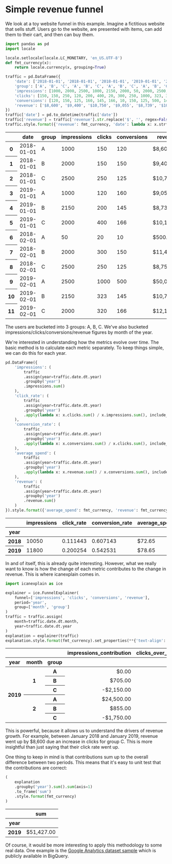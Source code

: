# Simple revenue funnel

We look at a toy website funnel in this example. Imagine a fictitious website that sells stuff. Users go to the website, are presented with items, can add them to their cart, and then can buy them.


```python
import pandas as pd
import locale

locale.setlocale(locale.LC_MONETARY, 'en_US.UTF-8')
def fmt_currency(x):
    return locale.currency(x, grouping=True)

traffic = pd.DataFrame({
    'date': ['2018-01-01', '2018-01-01', '2018-01-01', '2019-01-01', '2019-01-01', '2019-01-01', '2018-02-01', '2018-02-01', '2018-02-01', '2019-02-01', '2019-02-01', '2019-02-01'],
    'group': ['A', 'B', 'C', 'A', 'B', 'C', 'A', 'B', 'C', 'A', 'B', 'C'],
    'impressions': [1000, 2000, 2500, 1000, 2150, 2000, 50, 2000, 2500, 2500, 2150, 2000],
    'clicks': [150, 150, 250, 120, 200, 400, 20, 300, 250, 1000, 323, 320],
    'conversions': [120, 150, 125, 160, 145, 166, 10, 150, 125, 500, 145, 166],
    'revenue': ['$8,600', '$9,400', '$10,750', '$9,055', '$8,739', '$10,147', '$500', '$11,400', '$8,750', '$50,000', '$10,739', '$12,147'],
})
traffic['date'] = pd.to_datetime(traffic['date'])
traffic['revenue'] = traffic['revenue'].str.replace('$', '', regex=False).str.replace(',', '', regex=False).astype(float)
traffic.style.format({'revenue': fmt_currency, 'date': lambda x: x.strftime('%Y-%m-%d')}, na_rep='N/A')
```




<style type="text/css">
</style>
<table id="T_aea2c">
  <thead>
    <tr>
      <th class="blank level0" >&nbsp;</th>
      <th id="T_aea2c_level0_col0" class="col_heading level0 col0" >date</th>
      <th id="T_aea2c_level0_col1" class="col_heading level0 col1" >group</th>
      <th id="T_aea2c_level0_col2" class="col_heading level0 col2" >impressions</th>
      <th id="T_aea2c_level0_col3" class="col_heading level0 col3" >clicks</th>
      <th id="T_aea2c_level0_col4" class="col_heading level0 col4" >conversions</th>
      <th id="T_aea2c_level0_col5" class="col_heading level0 col5" >revenue</th>
    </tr>
  </thead>
  <tbody>
    <tr>
      <th id="T_aea2c_level0_row0" class="row_heading level0 row0" >0</th>
      <td id="T_aea2c_row0_col0" class="data row0 col0" >2018-01-01</td>
      <td id="T_aea2c_row0_col1" class="data row0 col1" >A</td>
      <td id="T_aea2c_row0_col2" class="data row0 col2" >1000</td>
      <td id="T_aea2c_row0_col3" class="data row0 col3" >150</td>
      <td id="T_aea2c_row0_col4" class="data row0 col4" >120</td>
      <td id="T_aea2c_row0_col5" class="data row0 col5" >$8,600.00</td>
    </tr>
    <tr>
      <th id="T_aea2c_level0_row1" class="row_heading level0 row1" >1</th>
      <td id="T_aea2c_row1_col0" class="data row1 col0" >2018-01-01</td>
      <td id="T_aea2c_row1_col1" class="data row1 col1" >B</td>
      <td id="T_aea2c_row1_col2" class="data row1 col2" >2000</td>
      <td id="T_aea2c_row1_col3" class="data row1 col3" >150</td>
      <td id="T_aea2c_row1_col4" class="data row1 col4" >150</td>
      <td id="T_aea2c_row1_col5" class="data row1 col5" >$9,400.00</td>
    </tr>
    <tr>
      <th id="T_aea2c_level0_row2" class="row_heading level0 row2" >2</th>
      <td id="T_aea2c_row2_col0" class="data row2 col0" >2018-01-01</td>
      <td id="T_aea2c_row2_col1" class="data row2 col1" >C</td>
      <td id="T_aea2c_row2_col2" class="data row2 col2" >2500</td>
      <td id="T_aea2c_row2_col3" class="data row2 col3" >250</td>
      <td id="T_aea2c_row2_col4" class="data row2 col4" >125</td>
      <td id="T_aea2c_row2_col5" class="data row2 col5" >$10,750.00</td>
    </tr>
    <tr>
      <th id="T_aea2c_level0_row3" class="row_heading level0 row3" >3</th>
      <td id="T_aea2c_row3_col0" class="data row3 col0" >2019-01-01</td>
      <td id="T_aea2c_row3_col1" class="data row3 col1" >A</td>
      <td id="T_aea2c_row3_col2" class="data row3 col2" >1000</td>
      <td id="T_aea2c_row3_col3" class="data row3 col3" >120</td>
      <td id="T_aea2c_row3_col4" class="data row3 col4" >160</td>
      <td id="T_aea2c_row3_col5" class="data row3 col5" >$9,055.00</td>
    </tr>
    <tr>
      <th id="T_aea2c_level0_row4" class="row_heading level0 row4" >4</th>
      <td id="T_aea2c_row4_col0" class="data row4 col0" >2019-01-01</td>
      <td id="T_aea2c_row4_col1" class="data row4 col1" >B</td>
      <td id="T_aea2c_row4_col2" class="data row4 col2" >2150</td>
      <td id="T_aea2c_row4_col3" class="data row4 col3" >200</td>
      <td id="T_aea2c_row4_col4" class="data row4 col4" >145</td>
      <td id="T_aea2c_row4_col5" class="data row4 col5" >$8,739.00</td>
    </tr>
    <tr>
      <th id="T_aea2c_level0_row5" class="row_heading level0 row5" >5</th>
      <td id="T_aea2c_row5_col0" class="data row5 col0" >2019-01-01</td>
      <td id="T_aea2c_row5_col1" class="data row5 col1" >C</td>
      <td id="T_aea2c_row5_col2" class="data row5 col2" >2000</td>
      <td id="T_aea2c_row5_col3" class="data row5 col3" >400</td>
      <td id="T_aea2c_row5_col4" class="data row5 col4" >166</td>
      <td id="T_aea2c_row5_col5" class="data row5 col5" >$10,147.00</td>
    </tr>
    <tr>
      <th id="T_aea2c_level0_row6" class="row_heading level0 row6" >6</th>
      <td id="T_aea2c_row6_col0" class="data row6 col0" >2018-02-01</td>
      <td id="T_aea2c_row6_col1" class="data row6 col1" >A</td>
      <td id="T_aea2c_row6_col2" class="data row6 col2" >50</td>
      <td id="T_aea2c_row6_col3" class="data row6 col3" >20</td>
      <td id="T_aea2c_row6_col4" class="data row6 col4" >10</td>
      <td id="T_aea2c_row6_col5" class="data row6 col5" >$500.00</td>
    </tr>
    <tr>
      <th id="T_aea2c_level0_row7" class="row_heading level0 row7" >7</th>
      <td id="T_aea2c_row7_col0" class="data row7 col0" >2018-02-01</td>
      <td id="T_aea2c_row7_col1" class="data row7 col1" >B</td>
      <td id="T_aea2c_row7_col2" class="data row7 col2" >2000</td>
      <td id="T_aea2c_row7_col3" class="data row7 col3" >300</td>
      <td id="T_aea2c_row7_col4" class="data row7 col4" >150</td>
      <td id="T_aea2c_row7_col5" class="data row7 col5" >$11,400.00</td>
    </tr>
    <tr>
      <th id="T_aea2c_level0_row8" class="row_heading level0 row8" >8</th>
      <td id="T_aea2c_row8_col0" class="data row8 col0" >2018-02-01</td>
      <td id="T_aea2c_row8_col1" class="data row8 col1" >C</td>
      <td id="T_aea2c_row8_col2" class="data row8 col2" >2500</td>
      <td id="T_aea2c_row8_col3" class="data row8 col3" >250</td>
      <td id="T_aea2c_row8_col4" class="data row8 col4" >125</td>
      <td id="T_aea2c_row8_col5" class="data row8 col5" >$8,750.00</td>
    </tr>
    <tr>
      <th id="T_aea2c_level0_row9" class="row_heading level0 row9" >9</th>
      <td id="T_aea2c_row9_col0" class="data row9 col0" >2019-02-01</td>
      <td id="T_aea2c_row9_col1" class="data row9 col1" >A</td>
      <td id="T_aea2c_row9_col2" class="data row9 col2" >2500</td>
      <td id="T_aea2c_row9_col3" class="data row9 col3" >1000</td>
      <td id="T_aea2c_row9_col4" class="data row9 col4" >500</td>
      <td id="T_aea2c_row9_col5" class="data row9 col5" >$50,000.00</td>
    </tr>
    <tr>
      <th id="T_aea2c_level0_row10" class="row_heading level0 row10" >10</th>
      <td id="T_aea2c_row10_col0" class="data row10 col0" >2019-02-01</td>
      <td id="T_aea2c_row10_col1" class="data row10 col1" >B</td>
      <td id="T_aea2c_row10_col2" class="data row10 col2" >2150</td>
      <td id="T_aea2c_row10_col3" class="data row10 col3" >323</td>
      <td id="T_aea2c_row10_col4" class="data row10 col4" >145</td>
      <td id="T_aea2c_row10_col5" class="data row10 col5" >$10,739.00</td>
    </tr>
    <tr>
      <th id="T_aea2c_level0_row11" class="row_heading level0 row11" >11</th>
      <td id="T_aea2c_row11_col0" class="data row11 col0" >2019-02-01</td>
      <td id="T_aea2c_row11_col1" class="data row11 col1" >C</td>
      <td id="T_aea2c_row11_col2" class="data row11 col2" >2000</td>
      <td id="T_aea2c_row11_col3" class="data row11 col3" >320</td>
      <td id="T_aea2c_row11_col4" class="data row11 col4" >166</td>
      <td id="T_aea2c_row11_col5" class="data row11 col5" >$12,147.00</td>
    </tr>
  </tbody>
</table>




The users are bucketed into 3 groups: A, B, C. We've also bucketed impressions/clicks/conversions/revenue figures by month of the year.

We're interested in understanding how the metrics evolve over time. The basic method is to calculate each metric separately. To keep things simple, we can do this for each year.


```python
pd.DataFrame({
    'impressions': (
        traffic
        .assign(year=traffic.date.dt.year)
        .groupby('year')
        .impressions.sum()
    ),
    'click_rate': (
        traffic
        .assign(year=traffic.date.dt.year)
        .groupby('year')
        .apply(lambda x: x.clicks.sum() / x.impressions.sum(), include_groups=False)
    ),
    'conversion_rate': (
        traffic
        .assign(year=traffic.date.dt.year)
        .groupby('year')
        .apply(lambda x: x.conversions.sum() / x.clicks.sum(), include_groups=False)
    ),
    'average_spend': (
        traffic
        .assign(year=traffic.date.dt.year)
        .groupby('year')
        .apply(lambda x: x.revenue.sum() / x.conversions.sum(), include_groups=False)
    ),
    'revenue': (
        traffic
        .assign(year=traffic.date.dt.year)
        .groupby('year')
        .revenue.sum()
    )
}).style.format({'average_spend': fmt_currency, 'revenue': fmt_currency}, na_rep='')
```




<style type="text/css">
</style>
<table id="T_e28e2">
  <thead>
    <tr>
      <th class="blank level0" >&nbsp;</th>
      <th id="T_e28e2_level0_col0" class="col_heading level0 col0" >impressions</th>
      <th id="T_e28e2_level0_col1" class="col_heading level0 col1" >click_rate</th>
      <th id="T_e28e2_level0_col2" class="col_heading level0 col2" >conversion_rate</th>
      <th id="T_e28e2_level0_col3" class="col_heading level0 col3" >average_spend</th>
      <th id="T_e28e2_level0_col4" class="col_heading level0 col4" >revenue</th>
    </tr>
    <tr>
      <th class="index_name level0" >year</th>
      <th class="blank col0" >&nbsp;</th>
      <th class="blank col1" >&nbsp;</th>
      <th class="blank col2" >&nbsp;</th>
      <th class="blank col3" >&nbsp;</th>
      <th class="blank col4" >&nbsp;</th>
    </tr>
  </thead>
  <tbody>
    <tr>
      <th id="T_e28e2_level0_row0" class="row_heading level0 row0" >2018</th>
      <td id="T_e28e2_row0_col0" class="data row0 col0" >10050</td>
      <td id="T_e28e2_row0_col1" class="data row0 col1" >0.111443</td>
      <td id="T_e28e2_row0_col2" class="data row0 col2" >0.607143</td>
      <td id="T_e28e2_row0_col3" class="data row0 col3" >$72.65</td>
      <td id="T_e28e2_row0_col4" class="data row0 col4" >$49,400.00</td>
    </tr>
    <tr>
      <th id="T_e28e2_level0_row1" class="row_heading level0 row1" >2019</th>
      <td id="T_e28e2_row1_col0" class="data row1 col0" >11800</td>
      <td id="T_e28e2_row1_col1" class="data row1 col1" >0.200254</td>
      <td id="T_e28e2_row1_col2" class="data row1 col2" >0.542531</td>
      <td id="T_e28e2_row1_col3" class="data row1 col3" >$78.65</td>
      <td id="T_e28e2_row1_col4" class="data row1 col4" >$100,827.00</td>
    </tr>
  </tbody>
</table>




In and of itself, this is already quite interesting. However, what we really want to know is how the change of each metric contributes to the change in revenue. This is where icanexplain comes in.


```python
import icanexplain as ice

explainer = ice.FunnelExplainer(
    funnel=['impressions', 'clicks', 'conversions', 'revenue'],
    period='year',
    group=['month', 'group']
)
traffic = traffic.assign(
    month=traffic.date.dt.month,
    year=traffic.date.dt.year
)
explanation = explainer(traffic)
explanation.style.format(fmt_currency).set_properties(**{'text-align': 'right'})
```




<style type="text/css">
#T_7c395_row0_col0, #T_7c395_row0_col1, #T_7c395_row0_col2, #T_7c395_row0_col3, #T_7c395_row1_col0, #T_7c395_row1_col1, #T_7c395_row1_col2, #T_7c395_row1_col3, #T_7c395_row2_col0, #T_7c395_row2_col1, #T_7c395_row2_col2, #T_7c395_row2_col3, #T_7c395_row3_col0, #T_7c395_row3_col1, #T_7c395_row3_col2, #T_7c395_row3_col3, #T_7c395_row4_col0, #T_7c395_row4_col1, #T_7c395_row4_col2, #T_7c395_row4_col3, #T_7c395_row5_col0, #T_7c395_row5_col1, #T_7c395_row5_col2, #T_7c395_row5_col3 {
  text-align: right;
}
</style>
<table id="T_7c395">
  <thead>
    <tr>
      <th class="blank" >&nbsp;</th>
      <th class="blank" >&nbsp;</th>
      <th class="blank level0" >&nbsp;</th>
      <th id="T_7c395_level0_col0" class="col_heading level0 col0" >impressions_contribution</th>
      <th id="T_7c395_level0_col1" class="col_heading level0 col1" >clicks_over_impressions_contribution</th>
      <th id="T_7c395_level0_col2" class="col_heading level0 col2" >conversions_over_clicks_contribution</th>
      <th id="T_7c395_level0_col3" class="col_heading level0 col3" >revenue_over_conversions_contribution</th>
    </tr>
    <tr>
      <th class="index_name level0" >year</th>
      <th class="index_name level1" >month</th>
      <th class="index_name level2" >group</th>
      <th class="blank col0" >&nbsp;</th>
      <th class="blank col1" >&nbsp;</th>
      <th class="blank col2" >&nbsp;</th>
      <th class="blank col3" >&nbsp;</th>
    </tr>
  </thead>
  <tbody>
    <tr>
      <th id="T_7c395_level0_row0" class="row_heading level0 row0" rowspan="6">2019</th>
      <th id="T_7c395_level1_row0" class="row_heading level1 row0" rowspan="3">1</th>
      <th id="T_7c395_level2_row0" class="row_heading level2 row0" >A</th>
      <td id="T_7c395_row0_col0" class="data row0 col0" >$0.00</td>
      <td id="T_7c395_row0_col1" class="data row0 col1" >-$1,720.00</td>
      <td id="T_7c395_row0_col2" class="data row0 col2" >$4,586.67</td>
      <td id="T_7c395_row0_col3" class="data row0 col3" >-$2,411.67</td>
    </tr>
    <tr>
      <th id="T_7c395_level2_row1" class="row_heading level2 row1" >B</th>
      <td id="T_7c395_row1_col0" class="data row1 col0" >$705.00</td>
      <td id="T_7c395_row1_col1" class="data row1 col1" >$2,428.33</td>
      <td id="T_7c395_row1_col2" class="data row1 col2" >-$3,446.67</td>
      <td id="T_7c395_row1_col3" class="data row1 col3" >-$347.67</td>
    </tr>
    <tr>
      <th id="T_7c395_level2_row2" class="row_heading level2 row2" >C</th>
      <td id="T_7c395_row2_col0" class="data row2 col0" >-$2,150.00</td>
      <td id="T_7c395_row2_col1" class="data row2 col1" >$8,600.00</td>
      <td id="T_7c395_row2_col2" class="data row2 col2" >-$2,924.00</td>
      <td id="T_7c395_row2_col3" class="data row2 col3" >-$4,129.00</td>
    </tr>
    <tr>
      <th id="T_7c395_level1_row3" class="row_heading level1 row3" rowspan="3">2</th>
      <th id="T_7c395_level2_row3" class="row_heading level2 row3" >A</th>
      <td id="T_7c395_row3_col0" class="data row3 col0" >$24,500.00</td>
      <td id="T_7c395_row3_col1" class="data row3 col1" >$0.00</td>
      <td id="T_7c395_row3_col2" class="data row3 col2" >$0.00</td>
      <td id="T_7c395_row3_col3" class="data row3 col3" >$25,000.00</td>
    </tr>
    <tr>
      <th id="T_7c395_level2_row4" class="row_heading level2 row4" >B</th>
      <td id="T_7c395_row4_col0" class="data row4 col0" >$855.00</td>
      <td id="T_7c395_row4_col1" class="data row4 col1" >$19.00</td>
      <td id="T_7c395_row4_col2" class="data row4 col2" >-$1,254.00</td>
      <td id="T_7c395_row4_col3" class="data row4 col3" >-$281.00</td>
    </tr>
    <tr>
      <th id="T_7c395_level2_row5" class="row_heading level2 row5" >C</th>
      <td id="T_7c395_row5_col0" class="data row5 col0" >-$1,750.00</td>
      <td id="T_7c395_row5_col1" class="data row5 col1" >$4,200.00</td>
      <td id="T_7c395_row5_col2" class="data row5 col2" >$420.00</td>
      <td id="T_7c395_row5_col3" class="data row5 col3" >$527.00</td>
    </tr>
  </tbody>
</table>




This is powerful, because it allows us to understand the drivers of revenue growth. For example, between January 2018 and January 2019, revenue went up by $8,600 due an increase in clicks for group C. This is more insightful than just saying that their click rate went up.

One thing to keep in mind is that contributions sum up to the overall difference between two periods. This means that it's easy to unit test that the contributions are correct:


```python
(
    explanation
    .groupby('year').sum().sum(axis=1)
    .to_frame('sum')
    .style.format(fmt_currency)
)
```




<style type="text/css">
</style>
<table id="T_ee41b">
  <thead>
    <tr>
      <th class="blank level0" >&nbsp;</th>
      <th id="T_ee41b_level0_col0" class="col_heading level0 col0" >sum</th>
    </tr>
    <tr>
      <th class="index_name level0" >year</th>
      <th class="blank col0" >&nbsp;</th>
    </tr>
  </thead>
  <tbody>
    <tr>
      <th id="T_ee41b_level0_row0" class="row_heading level0 row0" >2019</th>
      <td id="T_ee41b_row0_col0" class="data row0 col0" >$51,427.00</td>
    </tr>
  </tbody>
</table>




Of course, it would be more interesting to apply this methodology to some real data. One example is the [Google Analytics dataset sample](https://developers.google.com/analytics/bigquery/web-ecommerce-demo-dataset) which is publicly available in BigQuery. 
